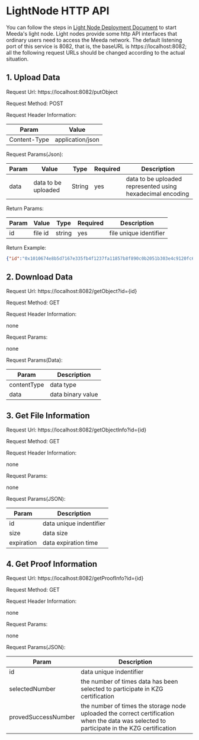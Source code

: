 # LightNode HTTP API

You can follow the steps in [Light Node Deployment Document](../node/How-to-build-LightNode.md) to start Meeda's light node. Light nodes provide some http API interfaces that ordinary users need to access the Meeda network. The default listening port of this service is 8082, that is, the baseURL is https://localhost:8082; all the following request URLs should be changed according to the actual situation.

## 1. Upload Data

Request Url: https://localhost:8082/putObject

Request Method: POST

Request Header Information:

| Param       | Value             |
| ------------ | ---------------- |
| Content-Type | application/json |

Request Params(Json):

| Param | Value        | Type | Required | Description                               |
| ------ | ------------ | ---------------- | ---- | ---------------------------------- |
| data   | data to be uploaded | String   | yes  | data to be uploaded represented using hexadecimal encoding |

Return Params:

| Param | Value   | Type | Required | Description           |
| ------ | ------ | ---------------- | ---- | -------------- |
| id     | file id | string           | yes   | file unique identifier |

Return Example:

```json
{"id":"0x1010674e8b5d7167e335fb4f1237fa11857b8f890c0b2051b303e4c9120fc6732962c67309653bf3c80cba3207ddf4d808735fbf50c706b68761ec94b5ef9c00564503621f21eb8513fd2c7a6a2fa5fb548872b3bee34961b888124b0caa92a7"}
```

## 2. Download Data

Request Url: https://localhost:8082/getObject?id={id}

Request Method: GET

Request Header Information:

none

Request Params:

none

Request Params(Data):

| Param      | Description         |
| ----------- | ------------ |
| contentType | data type     |
| data        | data binary value |

## 3. Get File Information

Request Url: https://localhost:8082/getObjectInfo?id={id}

Request Method: GET

Request Header Information:

none

Request Params:

none

Request Params(JSON):

| Param     | Description         |
| ---------- | ------------ |
| id         | data unique indentifier   |
| size       | data size     |
| expiration | data expiration time |

## 4. Get Proof Information

Request Url: https://localhost:8082/getProofInfo?id={id}

Request Method: GET

Request Header Information:

none

Request Params:

none

Request Params(JSON):

| Param              | Description                                                  |
| ------------------- | ----------------------------------------------------- |
| id                  | data unique indentifier      |
| selectedNumber      | the number of times data has been selected to participate in KZG certification  |
| provedSuccessNumber | the number of times the storage node uploaded the correct certification when the data was selected to participate in the KZG certification |
